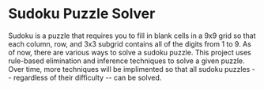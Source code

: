 # Sudoku Puzzle Solver

Sudoku is a puzzle that requires you to fill in blank cells in a 9x9 grid so that each column, row, and 3x3 subgrid contains all of the digits from 1 to 9. As of now, there are various ways to solve a sudoku puzzle. This project uses rule-based elimination and inference techniques to solve a given puzzle. Over time, more techniques will be implimented so that all sudoku puzzles -- regardless of their difficulty -- can be solved.
